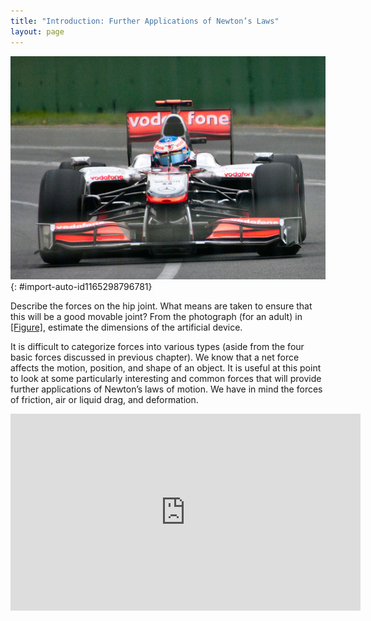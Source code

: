 ```yaml
---
title: "Introduction: Further Applications of Newton’s Laws"
layout: page
---
```


![An x-ray image of a person&#x2019;s hips. The right hip joint (on the left in the photograph) has been replaced. A metal prosthesis is cemented in the top of the right femur and the head of the femur has been replaced by the rounded head of the prosthesis. A white plastic cup is cemented into the acetabulum to complete the two surfaces of the artificial ball and socket joint.](../resources/Figure_06_00_01.jpg "Total hip replacement surgery has become a common procedure. The head (or ball) of the patient&#x2019;s femur fits into a cup that has a hard plastic-like inner lining. (credit: National Institutes of Health, via Wikimedia Commons)")
{: #import-auto-id1165298796781}

Describe the forces on the hip joint. What means are taken to ensure that this
will be a good movable joint? From the photograph (for an adult)
in [[Figure]](#import-auto-id1165298796781), estimate the dimensions of the
artificial device.

It is difficult to categorize forces into various types (aside from the four
basic forces discussed in previous chapter).
We know that a net force affects the motion, position, and shape of an object.
It is useful at this point to look at some particularly interesting and common
forces that will provide further applications of Newton’s laws of motion. We
have in mind the forces of friction, air or liquid drag, and deformation.

<div class="note" data-label="Video" markdown="1">
<iframe width="560" height="315" src="https://www.youtube.com/embed/kbZGcfF9UfA" frameborder="0" allow="accelerometer; autoplay; clipboard-write; encrypted-media; gyroscope; picture-in-picture" allowfullscreen></iframe>
</div>
